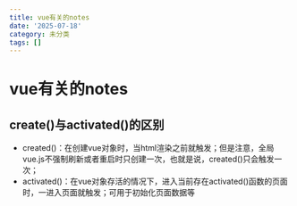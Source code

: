 ```yaml
---
title: vue有关的notes
date: '2025-07-18'
category: 未分类
tags: []
---
```

# vue有关的notes

## create()与activated()的区别

- created()：在创建vue对象时，当html渲染之前就触发；但是注意，全局vue.js不强制刷新或者重启时只创建一次，也就是说，created()只会触发一次；
- activated()：在vue对象存活的情况下，进入当前存在activated()函数的页面时，一进入页面就触发；可用于初始化页面数据等



